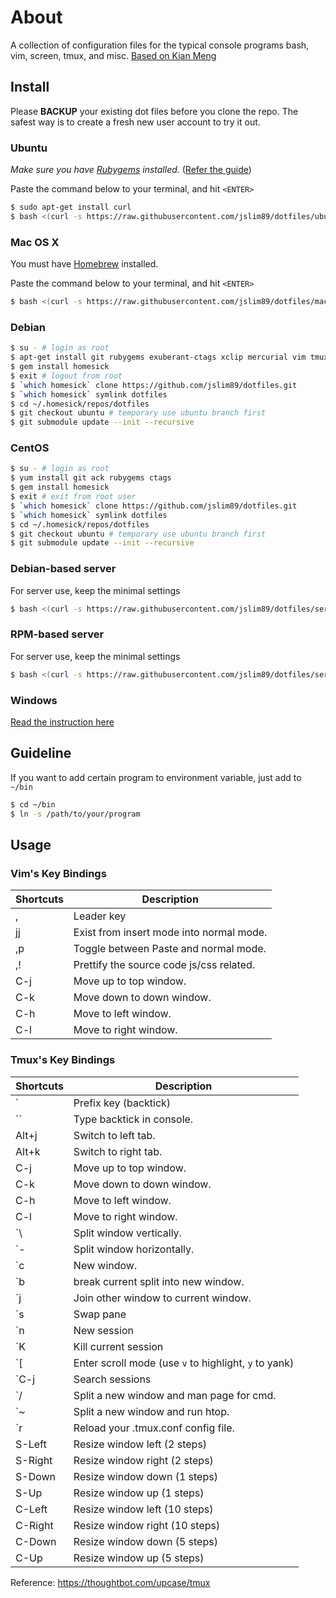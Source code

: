 # About

A collection of configuration files for the typical console programs bash, vim,
screen, tmux, and misc. 
[Based on Kian Meng](https://github.com/kianmeng)

## Install

Please **BACKUP** your existing dot files before you clone the repo. The safest way is to create a fresh new user account to try it out.

### Ubuntu

_Make sure you have [Rubygems](https://rubygems.org/) installed._
([Refer the guide](https://gorails.com/setup/ubuntu/16.04))

Paste the command below to your terminal, and hit `<ENTER>`

```sh
$ sudo apt-get install curl
$ bash <(curl -s https://raw.githubusercontent.com/jslim89/dotfiles/ubuntu/bin/build.sh)
```

### Mac OS X

You must have [Homebrew](http://brew.sh/) installed.

Paste the command below to your terminal, and hit `<ENTER>`

```sh
$ bash <(curl -s https://raw.githubusercontent.com/jslim89/dotfiles/macOS/bin/build.sh)
```

### Debian

```sh
$ su - # login as root
$ apt-get install git rubygems exuberant-ctags xclip mercurial vim tmux screen ack-grep
$ gem install homesick
$ exit # logout from root
$ `which homesick` clone https://github.com/jslim89/dotfiles.git
$ `which homesick` symlink dotfiles
$ cd ~/.homesick/repos/dotfiles
$ git checkout ubuntu # temporary use ubuntu branch first
$ git submodule update --init --recursive
```

### CentOS

```sh
$ su - # login as root
$ yum install git ack rubygems ctags
$ gem install homesick
$ exit # exit from root user
$ `which homesick` clone https://github.com/jslim89/dotfiles.git
$ `which homesick` symlink dotfiles
$ cd ~/.homesick/repos/dotfiles
$ git checkout ubuntu # temporary use ubuntu branch first
$ git submodule update --init --recursive
```

### Debian-based server

For server use, keep the minimal settings

```sh
$ bash <(curl -s https://raw.githubusercontent.com/jslim89/dotfiles/server-deb/bin/build.sh)
```

### RPM-based server

For server use, keep the minimal settings

```sh
$ bash <(curl -s https://raw.githubusercontent.com/jslim89/dotfiles/server-rpm/bin/build.sh)
```

### Windows

[Read the instruction here](https://github.com/jslim89/dotfiles/tree/windows)

## Guideline
If you want to add certain program to environment variable, just add to `~/bin`

```sh
$ cd ~/bin
$ ln -s /path/to/your/program
```

## Usage

### Vim's Key Bindings

| Shortcuts | Description                              |
|-----------|------------------------------------------|
| ,         | Leader key                               |
| jj        | Exist from insert mode into normal mode. |
| ,p        | Toggle between Paste and normal mode.    |
| ,!        | Prettify the source code js/css related. |
| C-j       | Move up to top window.                   |
| C-k       | Move down to down window.                |
| C-h       | Move to left window.                     |
| C-l       | Move to right window.                    |

### Tmux's Key Bindings


| Shortcuts  | Description                                           |
|------------|-------------------------------------------------------|
| `          | Prefix key (backtick)                                 |
| ``         | Type backtick in console.                             |
| Alt+j      | Switch to left tab.                                   |
| Alt+k      | Switch to right tab.                                  |
| C-j        | Move up to top window.                                |
| C-k        | Move down to down window.                             |
| C-h        | Move to left window.                                  |
| C-l        | Move to right window.                                 |
| `\         | Split window vertically.                              |
| `-         | Split window horizontally.                            |
| `c         | New window.                                           |
| `b         | break current split into new window.                  |
| `j         | Join other window to current window.                  |
| `s         | Swap pane                                             |
| `n         | New session                                           |
| `K         | Kill current session                                  |
| `[         | Enter scroll mode (use `v` to highlight, `y` to yank) |
| `C-j       | Search sessions                                       |
| `/         | Split a new window and man page for cmd.              |
| `~         | Split a new window and run htop.                      |
| `r         | Reload your .tmux.conf config file.                   |
| S-Left     | Resize window left (2 steps)                          |
| S-Right    | Resize window right (2 steps)                         |
| S-Down     | Resize window down (1 steps)                          |
| S-Up       | Resize window up (1 steps)                            |
| C-Left     | Resize window left (10 steps)                         |
| C-Right    | Resize window right (10 steps)                        |
| C-Down     | Resize window down (5 steps)                          |
| C-Up       | Resize window up (5 steps)                            |

Reference: https://thoughtbot.com/upcase/tmux
